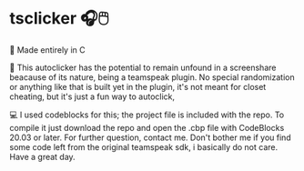 # tsclicker 🎧🖱️

👴 Made entirely in C

🌈 This autoclicker has the potential to remain unfound in a screenshare beacause of its nature, being a teamspeak plugin. No special randomization or anything like that is built yet in the plugin, it's not meant for closet cheating, but it's just a fun way to autoclick,

💻 I used codeblocks for this; the project file is included with the repo. To compile it just download the repo and open the .cbp file with CodeBlocks 20.03 or later.
For further question, contact me. Don't bother me if you find some code left from the original teamspeak sdk, i basically do not care. Have a great day.
